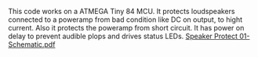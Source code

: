 This code works on a ATMEGA Tiny 84 MCU. It protects loudspeakers connected to a poweramp from bad condition like DC on output, to hight current. Also it protects the poweramp from short circuit. It has power on delay to prevent audible plops and drives status LEDs.
[Speaker Protect 01-Schematic.pdf](https://github.com/user-attachments/files/16393856/Speaker.Protect.01-Schematic.pdf)
